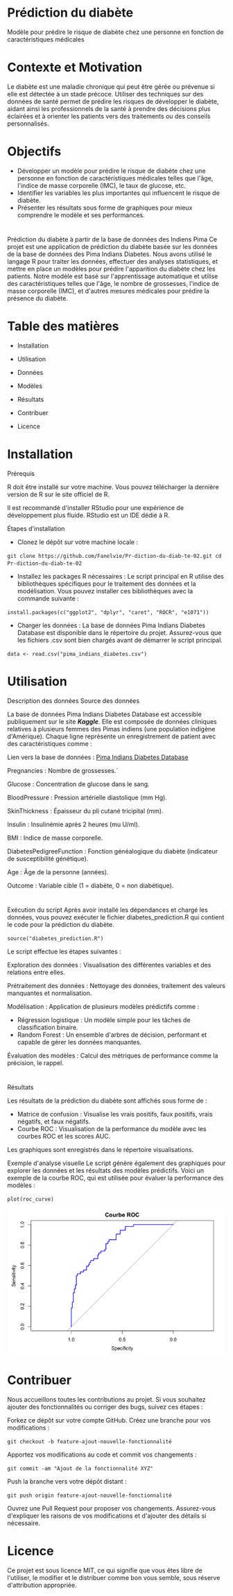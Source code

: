# Prédiction du diabète

Modèle pour prédire le risque de diabète chez une personne en fonction de caractéristiques médicales

# Contexte et Motivation

Le diabète est une maladie chronique qui peut être gérée ou prévenue si elle est détectée à un stade précoce. Utiliser des techniques sur des données de santé permet de prédire les risques de développer le diabète, aidant ainsi les professionnels de la santé à prendre des décisions plus éclairées et à orienter les patients vers des traitements ou des conseils personnalisés.


# Objectifs


- Développer un modèle pour prédire le risque de diabète chez une personne en fonction de caractéristiques médicales telles que l'âge, l'indice de masse corporelle (IMC), le taux de glucose, etc.
- Identifier les variables les plus importantes qui influencent le risque de diabète.
- Présenter les résultats sous forme de graphiques pour mieux comprendre le modèle et ses performances.

# 
Prédiction du diabète à partir de la base de données des Indiens Pima
Ce projet est une application de prédiction du diabète basée sur les données de la base de données des Pima Indians Diabetes. Nous avons utilisé le langage R pour traiter les données, effectuer des analyses statistiques, et mettre en place un modèles pour prédire l'apparition du diabète chez les patients. Notre modèle est basé sur l'apprentissage automatique et utilise des caractéristiques telles que l'âge, le nombre de grossesses, l'indice de masse corporelle (IMC), et d'autres mesures médicales pour prédire la présence du diabète.

# Table des matières

- Installation

- Utilisation

- Données

- Modèles 

- Résultats

- Contribuer

- Licence

# Installation

Prérequis

R doit être installé sur votre machine. Vous pouvez télécharger la dernière version de R sur le site officiel de R.

Il est recommandé d'installer RStudio pour une expérience de développement plus fluide. RStudio est un IDE dédié à R.


Étapes d'installation

- Clonez le dépôt sur votre machine locale :

`git clone https://github.com/Fanelvie/Pr-diction-du-diab-te-02.git
cd Pr-diction-du-diab-te-02`


- Installez les packages R nécessaires :
Le script principal en R utilise des bibliothèques spécifiques pour le traitement des données et la modélisation. Vous pouvez installer ces bibliothèques avec la commande suivante :

`install.packages(c("ggplot2", "dplyr", "caret", "ROCR", "e1071"))`


- Charger les données :
La base de données Pima Indians Diabetes Database est disponible dans le répertoire du projet. Assurez-vous que les fichiers .csv sont bien chargés avant de démarrer le script principal.

`data <- read.csv("pima_indians_diabetes.csv")`


# Utilisation


Description des données
Source des données

La base de données Pima Indians Diabetes Database est accessible publiquement sur le site ***Kaggle***. Elle est composée de données cliniques relatives à plusieurs femmes des Pimas indiens (une population indigène d'Amérique). Chaque ligne représente un enregistrement de patient avec des caractéristiques comme :

Lien vers la base de données : [Pima Indians Diabetes Database](https://www.kaggle.com/datasets/uciml/pima-indians-diabetes-database)


Pregnancies : Nombre de grossesses.`


Glucose : Concentration de glucose dans le sang.


BloodPressure : Pression artérielle diastolique (mm Hg).


SkinThickness : Épaisseur du pli cutané tricipital (mm).


Insulin : Insulinémie après 2 heures (mu U/ml).


BMI : Indice de masse corporelle.


DiabetesPedigreeFunction : Fonction généalogique du diabète (indicateur de susceptibilité génétique).


Age : Âge de la personne (années).


Outcome : Variable cible (1 = diabète, 0 = non diabétique).


#

Exécution du script
Après avoir installé les dépendances et chargé les données, vous pouvez exécuter le fichier diabetes_prediction.R qui contient le code pour la prédiction du diabète.

`source("diabetes_prediction.R")`

Le script effectue les étapes suivantes :

Exploration des données : Visualisation des différentes variables et des relations entre elles.

Prétraitement des données : Nettoyage des données, traitement des valeurs manquantes et normalisation.

Modélisation : Application de plusieurs modèles prédictifs comme :


- Régression logistique : Un modèle simple pour les tâches de classification binaire.
- Random Forest : Un ensemble d'arbres de décision, performant et capable de gérer les données manquantes.

Évaluation des modèles : Calcul des métriques de performance comme la précision, le rappel.

#
Résultats

Les résultats de la prédiction du diabète sont affichés sous forme de :

- Matrice de confusion : Visualise les vrais positifs, faux positifs, vrais négatifs, et faux négatifs.
- Courbe ROC : Visualisation de la performance du modèle avec les courbes ROC et les scores AUC.

Les graphiques sont enregistrés dans le répertoire visualisations.

Exemple d'analyse visuelle
Le script génère également des graphiques pour explorer les données et les résultats des modèles prédictifs. Voici un exemple de la courbe ROC, qui est utilisée pour évaluer la performance des modèles :

`plot(roc_curve)`


![performance des modèles](https://github.com/Fanelvie/Pr-diction-du-diab-te-02/blob/69a77906a8d03902c40a46cd1f576beb0b65af75/visualisations/Rplot-Roc.png?raw=true)



# Contribuer

Nous accueillons toutes les contributions au projet. Si vous souhaitez ajouter des fonctionnalités ou corriger des bugs, suivez ces étapes :

Forkez ce dépôt sur votre compte GitHub.
Créez une branche pour vos modifications :

`git checkout -b feature-ajout-nouvelle-fonctionnalité`

Apportez vos modifications au code et commit vos changements :

`git commit -am "Ajout de la fonctionnalité XYZ"`

Push la branche vers votre dépôt distant :

`git push origin feature-ajout-nouvelle-fonctionnalité`

Ouvrez une Pull Request pour proposer vos changements. Assurez-vous d'expliquer les raisons de vos modifications et d'ajouter des détails si nécessaire.

# Licence

Ce projet est sous licence MIT, ce qui signifie que vous êtes libre de l'utiliser, le modifier et le distribuer comme bon vous semble, sous réserve d'attribution appropriée. 
